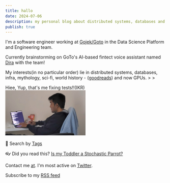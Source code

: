 ```yaml
---
title: hallo
date: 2024-07-06
description: my personal blog about distributed systems, databases and random ramblings.
publish: true
---
```


  I'm a software engineer working at [Gojek/Goto](https://www.gojek.io/) in the Data Science Platform and Engineering team.
  
  Currently brainstorming on GoTo's AI-based fintect voice assistant named [Dira](https://www.gotocompany.com/en/news/press/goto-launches-new-ai-strategy-with-the-introduction-of-dira-the-first-ever-ai-based-fintech-voice-assistant-in-bahasa-indonesia) with the team!
  
  
  My interests(in no particular order) lie in distributed systems, databases, infra, mythology, sci-fi, 
  world history - ([goodreads](https://www.goodreads.com/user/show/149694972-rushikesh)) and now GPUs. > > 
  
  
  Hiee, Yup, that's me fixing tests!!(IKR) 
  <img src="./images/me.jpeg" width=50% height=50%>


🔎 Search by [Tags](https://paulismatrix.github.io/tags/)
  
👓 Did you read this? [Is my Toddler a Stochastic Parrot?](https://archive.is/hzBe3)

Contact me [at](mailto:1999.yadwade@gmail.com). I'm most active on [Twitter](https://x.com/1999Yadwade).

Subscribe to my [RSS feed](https://paulismatrix.github.io/index.xml)
